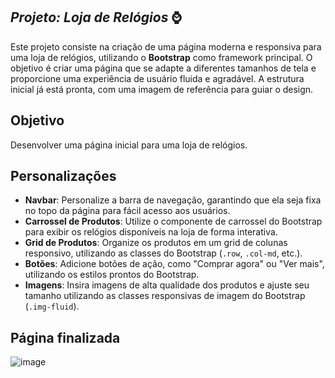 ## *Projeto: Loja de Relógios* ⌚

Este projeto consiste na criação de uma página moderna e responsiva para uma loja de relógios, utilizando o **Bootstrap** como framework principal. O objetivo é criar uma página que se adapte a diferentes tamanhos de tela e proporcione uma experiência de usuário fluida e agradável. A estrutura inicial já está pronta, com uma imagem de referência para guiar o design.

## Objetivo

Desenvolver uma página inicial para uma loja de relógios.

## Personalizações

- **Navbar**: Personalize a barra de navegação, garantindo que ela seja fixa no topo da página para fácil acesso aos usuários.
- **Carrossel de Produtos**: Utilize o componente de carrossel do Bootstrap para exibir os relógios disponíveis na loja de forma interativa.
- **Grid de Produtos**: Organize os produtos em um grid de colunas responsivo, utilizando as classes do Bootstrap (`.row`, `.col-md`, etc.).
- **Botões**: Adicione botões de ação, como "Comprar agora" ou "Ver mais", utilizando os estilos prontos do Bootstrap.
- **Imagens**: Insira imagens de alta qualidade dos produtos e ajuste seu tamanho utilizando as classes responsivas de imagem do Bootstrap (`.img-fluid`).

## Página finalizada
![image](https://github.com/user-attachments/assets/abaee935-3c12-459c-a692-e28a0fe1bf96)
